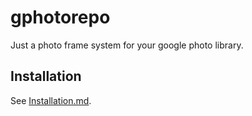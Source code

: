 # gphotorepo
Just a photo frame system for your google photo library.

## Installation
See [Installation.md](https://github.com/SR3u/gphotorepo/blob/master/documentation/Installation.md).


